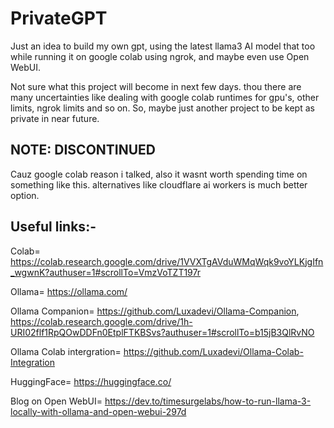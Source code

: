 # PrivateGPT
Just an idea to build my own gpt, using the latest llama3 AI model that too while running it on google colab using ngrok, and maybe even use Open WebUI.

Not sure what this project will become in next few days. thou there are many uncertainties like dealing with google colab runtimes for gpu's, other limits, ngrok limits and so on. So, maybe just another project to be kept as private in near future.

## NOTE: DISCONTINUED 
Cauz google colab reason i talked, also it wasnt worth spending time on something like this. alternatives like cloudflare ai workers is much better option.

## Useful links:-
Colab= https://colab.research.google.com/drive/1VVXTgAVduWMqWqk9voYLKjgIfn_wgwnK?authuser=1#scrollTo=VmzVoTZT197r

Ollama= https://ollama.com/

Ollama Companion= https://github.com/Luxadevi/Ollama-Companion, 
https://colab.research.google.com/drive/1h-URI02flf1RpQOwDDFn0EtplFTKBSvs?authuser=1#scrollTo=b15jB3QlRvNO

Ollama Colab intergration= https://github.com/Luxadevi/Ollama-Colab-Integration

HuggingFace= https://huggingface.co/

Blog on Open WebUI= https://dev.to/timesurgelabs/how-to-run-llama-3-locally-with-ollama-and-open-webui-297d
